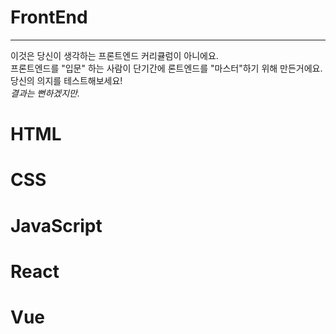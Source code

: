 # FrontEnd
---

 이것은 당신이 생각하는 프론트엔드 커리큘럼이 아니에요. <br>
프론트엔드를 "입문" 하는 사람이  단기간에 론트엔드를 "마스터"하기 위해 만든거에요.<br>
당신의 의지를 테스트해보세요!  <br>
<i>결과는 뻔하겠지만.</i>


# HTML




# CSS




# JavaScript





# React




# Vue
